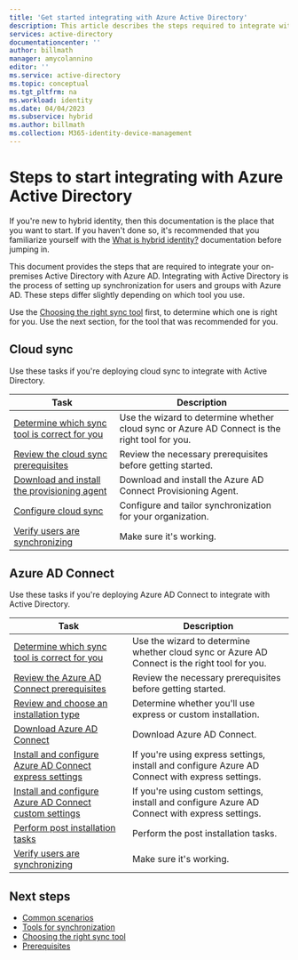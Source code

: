 ```yaml
---
title: 'Get started integrating with Azure Active Directory'
description: This article describes the steps required to integrate with Active Directory.
services: active-directory
documentationcenter: ''
author: billmath
manager: amycolannino
editor: ''
ms.service: active-directory
ms.topic: conceptual
ms.tgt_pltfrm: na
ms.workload: identity
ms.date: 04/04/2023
ms.subservice: hybrid
ms.author: billmath
ms.collection: M365-identity-device-management
---
```


# Steps to start integrating with Azure Active Directory

If you're new to hybrid identity, then this documentation is the place that you want to start.  If you haven't done so, it's recommended that you familiarize yourself with the [What is hybrid identity?](whatis-hybrid-identity.md) documentation before jumping in.  

This document provides the steps that are required to integrate your on-premises Active Directory with Azure AD.  Integrating with Active Directory is the process of setting up synchronization for users and groups with Azure AD.  These steps differ slightly depending on which tool you use.

Use the [Choosing the right sync tool](https://setup.microsoft.com/azure/add-or-sync-users-to-azure-ad) first, to determine which one is right for you.  Use the next section, for the tool that was recommended for you.

## Cloud sync
Use these tasks if you're deploying cloud sync to integrate with Active Directory.

|Task|Description|
|-----|-----|
|[Determine which sync tool is correct for you](https://setup.microsoft.com/azure/add-or-sync-users-to-azure-ad) |Use the wizard to determine whether cloud sync or Azure AD Connect is the right tool for you.|
|[Review the cloud sync prerequisites](cloud-sync/how-to-prerequisites.md)|Review the necessary prerequisites before getting started.|
|[Download and install the provisioning agent](cloud-sync/how-to-install.md)|Download and install the Azure AD Connect Provisioning Agent. |
|[Configure cloud sync](cloud-sync/how-to-configure.md)|Configure and tailor synchronization for your organization.|
|[Verify users are synchronizing](cloud-sync/tutorial-single-forest.md#verify-users-are-created-and-synchronization-is-occurring)|Make sure it's working.|


## Azure AD Connect
Use these tasks if you're deploying Azure AD Connect to integrate with Active Directory.

|Task|Description|
|-----|-----|
|[Determine which sync tool is correct for you](https://setup.microsoft.com/azure/add-or-sync-users-to-microsoft-365) |Use the wizard to determine whether cloud sync or Azure AD Connect is the right tool for you.|
|[Review the Azure AD Connect prerequisites](connect/how-to-connect-install-prerequisites.md)|Review the necessary prerequisites before getting started.|
|[Review and choose an installation type](connect/how-to-connect-install-select-installation.md)|Determine whether you'll use express or custom installation.|
|[Download Azure AD Connect](https://www.microsoft.com/download/details.aspx?id=47594)|Download Azure AD Connect.|
|[Install and configure Azure AD Connect express settings](connect/how-to-connect-install-express.md)|If you're using express settings, install and configure Azure AD Connect with express settings.|
|[Install and configure Azure AD Connect custom settings](connect/how-to-connect-install-custom.md)|If you're using custom settings, install and configure Azure AD Connect with express settings.|
|[Perform post installation tasks](connect/how-to-connect-post-installation.md)|Perform the post installation tasks.|
|[Verify users are synchronizing](cloud-sync/tutorial-single-forest.md#verify-users-are-created-and-synchronization-is-occurring)|Make sure it's working.|

## Next steps
- [Common scenarios](common-scenarios.md)
- [Tools for synchronization](sync-tools.md)
- [Choosing the right sync tool](https://setup.microsoft.com/azure/add-or-sync-users-to-azure-ad)
- [Prerequisites](prerequisites.md)
